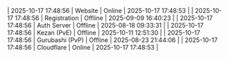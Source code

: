| 2025-10-17 17:48:56 | Website | Online | 2025-10-17 17:48:53 |
| 2025-10-17 17:48:56 | Registration | Offline | 2025-09-09 16:40:23 |
| 2025-10-17 17:48:56 | Auth Server | Offline | 2025-08-18 09:33:31 |
| 2025-10-17 17:48:56 | Kezan (PvE) | Offline | 2025-10-11 12:51:30 |
| 2025-10-17 17:48:56 | Gurubashi (PvP) | Offline | 2025-08-23 21:44:06 |
| 2025-10-17 17:48:56 | Cloudflare | Online | 2025-10-17 17:48:53 |
